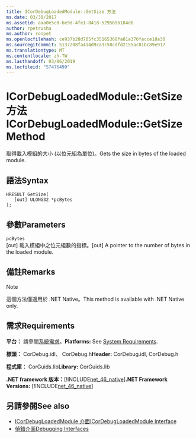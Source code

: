 ```yaml
---
title: ICorDebugLoadedModule::GetSize 方法
ms.date: 03/30/2017
ms.assetid: aaa0e5c0-be9d-4fe1-8418-5295b9b184d6
author: rpetrusha
ms.author: ronpet
ms.openlocfilehash: ce937b28d705fc35165368fa81a376facce18a30
ms.sourcegitcommit: 5137208fa414d9ca3c58cdfd2155ac81bc89e917
ms.translationtype: MT
ms.contentlocale: zh-TW
ms.lasthandoff: 03/06/2019
ms.locfileid: "57476499"
---
```

# <a name="icordebugloadedmodulegetsize-method"></a><span data-ttu-id="57350-102">ICorDebugLoadedModule::GetSize 方法</span><span class="sxs-lookup"><span data-stu-id="57350-102">ICorDebugLoadedModule::GetSize Method</span></span>
<span data-ttu-id="57350-103">取得載入模組的大小 (以位元組為單位)。</span><span class="sxs-lookup"><span data-stu-id="57350-103">Gets the size in bytes of the loaded module.</span></span>  
  
## <a name="syntax"></a><span data-ttu-id="57350-104">語法</span><span class="sxs-lookup"><span data-stu-id="57350-104">Syntax</span></span>  
  
```  
HRESULT GetSize(  
   [out] ULONG32 *pcBytes  
);  
```  
  
## <a name="parameters"></a><span data-ttu-id="57350-105">參數</span><span class="sxs-lookup"><span data-stu-id="57350-105">Parameters</span></span>  
 `pcBytes`  
 <span data-ttu-id="57350-106">[out] 載入模組中之位元組數的指標。</span><span class="sxs-lookup"><span data-stu-id="57350-106">[out] A pointer to the number of bytes in the loaded module.</span></span>  
  
## <a name="remarks"></a><span data-ttu-id="57350-107">備註</span><span class="sxs-lookup"><span data-stu-id="57350-107">Remarks</span></span>  
  
> [!NOTE]
>  <span data-ttu-id="57350-108">這個方法僅適用於 .NET Native。</span><span class="sxs-lookup"><span data-stu-id="57350-108">This method is available with .NET Native only.</span></span>  
  
## <a name="requirements"></a><span data-ttu-id="57350-109">需求</span><span class="sxs-lookup"><span data-stu-id="57350-109">Requirements</span></span>  
 <span data-ttu-id="57350-110">**平台：** 請參閱[系統需求](../../../../docs/framework/get-started/system-requirements.md)。</span><span class="sxs-lookup"><span data-stu-id="57350-110">**Platforms:** See [System Requirements](../../../../docs/framework/get-started/system-requirements.md).</span></span>  
  
 <span data-ttu-id="57350-111">**標頭：** CorDebug.idl、 CorDebug.h</span><span class="sxs-lookup"><span data-stu-id="57350-111">**Header:** CorDebug.idl, CorDebug.h</span></span>  
  
 <span data-ttu-id="57350-112">**程式庫：** CorGuids.lib</span><span class="sxs-lookup"><span data-stu-id="57350-112">**Library:** CorGuids.lib</span></span>  
  
 <span data-ttu-id="57350-113">**.NET framework 版本：**[!INCLUDE[net_46_native](../../../../includes/net-46-native-md.md)]</span><span class="sxs-lookup"><span data-stu-id="57350-113">**.NET Framework Versions:** [!INCLUDE[net_46_native](../../../../includes/net-46-native-md.md)]</span></span>  
  
## <a name="see-also"></a><span data-ttu-id="57350-114">另請參閱</span><span class="sxs-lookup"><span data-stu-id="57350-114">See also</span></span>
- [<span data-ttu-id="57350-115">ICorDebugLoadedModule 介面</span><span class="sxs-lookup"><span data-stu-id="57350-115">ICorDebugLoadedModule Interface</span></span>](../../../../docs/framework/unmanaged-api/debugging/icordebugloadedmodule-interface.md)
- [<span data-ttu-id="57350-116">偵錯介面</span><span class="sxs-lookup"><span data-stu-id="57350-116">Debugging Interfaces</span></span>](../../../../docs/framework/unmanaged-api/debugging/debugging-interfaces.md)
